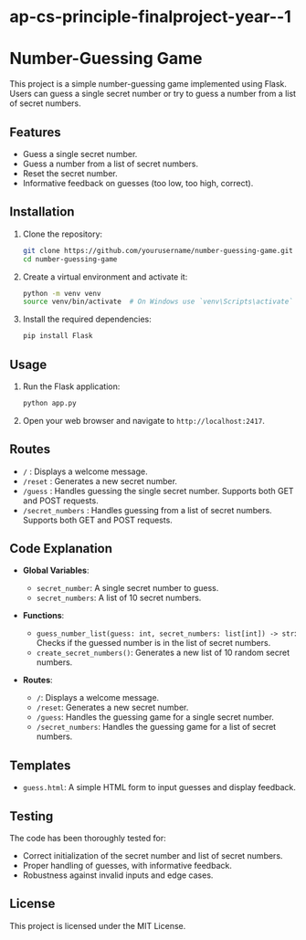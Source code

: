 # ap-cs-principle-finalproject-year--1
# Number-Guessing Game

This project is a simple number-guessing game implemented using Flask. Users can guess a single secret number or try to guess a number from a list of secret numbers.

## Features

- Guess a single secret number.
- Guess a number from a list of secret numbers.
- Reset the secret number.
- Informative feedback on guesses (too low, too high, correct).

## Installation

1. Clone the repository:
    ```bash
    git clone https://github.com/yourusername/number-guessing-game.git
    cd number-guessing-game
    ```

2. Create a virtual environment and activate it:
    ```bash
    python -m venv venv
    source venv/bin/activate  # On Windows use `venv\Scripts\activate`
    ```

3. Install the required dependencies:
    ```bash
    pip install Flask
    ```

## Usage

1. Run the Flask application:
    ```bash
    python app.py
    ```

2. Open your web browser and navigate to `http://localhost:2417`.

## Routes

- `/` : Displays a welcome message.
- `/reset` : Generates a new secret number.
- `/guess` : Handles guessing the single secret number. Supports both GET and POST requests.
- `/secret_numbers` : Handles guessing from a list of secret numbers. Supports both GET and POST requests.

## Code Explanation

- **Global Variables**:
  - `secret_number`: A single secret number to guess.
  - `secret_numbers`: A list of 10 secret numbers.

- **Functions**:
  - `guess_number_list(guess: int, secret_numbers: list[int]) -> str`: Checks if the guessed number is in the list of secret numbers.
  - `create_secret_numbers()`: Generates a new list of 10 random secret numbers.

- **Routes**:
  - `/`: Displays a welcome message.
  - `/reset`: Generates a new secret number.
  - `/guess`: Handles the guessing game for a single secret number.
  - `/secret_numbers`: Handles the guessing game for a list of secret numbers.

## Templates

- `guess.html`: A simple HTML form to input guesses and display feedback.

## Testing

The code has been thoroughly tested for:
- Correct initialization of the secret number and list of secret numbers.
- Proper handling of guesses, with informative feedback.
- Robustness against invalid inputs and edge cases.

## License

This project is licensed under the MIT License.
